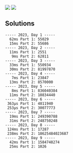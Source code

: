 ![](https://img.shields.io/badge/stars%20⭐-18-yellow) ![](https://img.shields.io/badge/days%20completed-9-red)



## Solutions
```
----- 2023, Day 1 -----
  62ms Part 1: 55029
  15ms Part 2: 55686
----- 2023, Day 2 -----
  11ms Part 1: 2551
   9ms Part 2: 62811
----- 2023, Day 3 -----
  33ms Part 1: 550934
  30ms Part 2: 81997870
----- 2023, Day 4 -----
   7ms Part 1: 23847
  13ms Part 2: 8570000
----- 2023, Day 5 -----
   8ms Part 1: 836040384
  11ms Part 2: 10834440
----- 2023, Day 6 -----
 363µs Part 1: 4811940
 253µs Part 2: 30077773
----- 2023, Day 7 -----
  19ms Part 1: 249390788
  31ms Part 2: 248750248
----- 2023, Day 8 -----
 124ms Part 1: 17287
 238ms Part 2: 18625484023687
----- 2023, Day 9 -----
  42ms Part 1: 1584748274
  25ms Part 2: 1026
```
